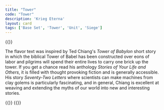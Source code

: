 ```yaml
---
title: "Tower"
code: "Tower"
description: 'Krieg Eterna'
layout: card
tags: ['Base Set', 'Tower', 'Unit', 'Siege']
---
```

{{<card-detail-page code="Tower" artwork="Italian Coast Scene with Ruined Tower by Thomas Cole (1838)">}}
<p>
The flavor text was inspired by Ted Chiang's <i>Tower of Babylon</i> short story in which the biblical Tower of Babel has been constructed over eons of labor and pilgrims will spend their entire lives to carry one brick up the tower. If you get a chance read his anthology <i>Stories of Your Life and Others</i>, it is filled with thought provoking fiction and is generally accessible. His story <i>Seventy-Two Letters</i> where scientists can make machines from clay golems is particularly fascinating, and in general, Chiang is excellent at weaving and extending the myths of our world into new and interesting stories.
</p>
{{<card-detail-image file="babel.jpg" caption="The Tower of Babel by Pieter Brueghel the Elder (1563)">}}
{{</card-detail-page>}}